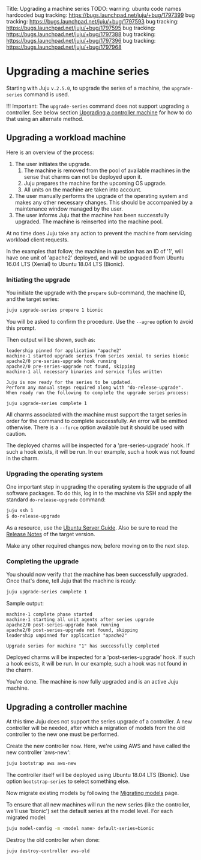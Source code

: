 Title: Upgrading a machine series
TODO:  warning: ubuntu code names hardcoded
       bug tracking: https://bugs.launchpad.net/juju/+bug/1797399
       bug tracking: https://bugs.launchpad.net/juju/+bug/1797593
       bug tracking: https://bugs.launchpad.net/juju/+bug/1797595
       bug tracking: https://bugs.launchpad.net/juju/+bug/1797388
       bug tracking: https://bugs.launchpad.net/juju/+bug/1797396
       bug tracking: https://bugs.launchpad.net/juju/+bug/1797968

# Upgrading a machine series

Starting with Juju `v.2.5.0`, to upgrade the series of a machine, the
`upgrade-series` command is used.

!!! Important:
    The `upgrade-series` command does not support upgrading a controller. See
    below section [Upgrading a controller machine][#upgrading-a-controller] for
    how to do that using an alternate method.

## Upgrading a workload machine

Here is an overview of the process:

 1. The user initiates the upgrade.
    1. The machine is removed from the pool of available machines in the sense
       that charms can not be deployed upon it.
    1. Juju prepares the machine for the upcoming OS upgrade.
    1. All units on the machine are taken into account.
 1. The user manually performs the upgrade of the operating system and makes
    any other necessary changes. This should be accompanied by a maintenance
    window managed by the user.
 1. The user informs Juju that the machine has been successfully upgraded. The
    machine is reinserted into the machine pool.

At no time does Juju take any action to prevent the machine from servicing
workload client requests.

In the examples that follow, the machine in question has an ID of '1', will
have one unit of 'apache2' deployed, and will be upgraded from Ubuntu 16.04 LTS
(Xenial) to Ubuntu 18.04 LTS (Bionic).

### Initiating the upgrade

You initiate the upgrade with the `prepare` sub-command, the machine ID, and
the target series:

```bash
juju upgrade-series prepare 1 bionic
```

You will be asked to confirm the procedure. Use the `--agree` option to avoid
this prompt.

Then output will be shown, such as:

```no-highlight
leadership pinned for application "apache2"
machine-1 started upgrade series from series xenial to series bionic
apache2/0 pre-series-upgrade hook running
apache2/0 pre-series-upgrade not found, skipping
machine-1 all necessary binaries and service files written

Juju is now ready for the series to be updated.
Perform any manual steps required along with "do-release-upgrade".
When ready run the following to complete the upgrade series process:

juju upgrade-series complete 1
```

All charms associated with the machine must support the target series in order
for the command to complete successfully. An error will be emitted otherwise.
There is a `--force` option available but it should be used with caution.

The deployed charms will be inspected for a 'pre-series-upgrade' hook. If such
a hook exists, it will be run. In our example, such a hook was not found in the
charm.

### Upgrading the operating system

One important step in upgrading the operating system is the upgrade of all
software packages. To do this, log in to the machine via SSH and apply the
standard `do-release-upgrade` command:

```bash
juju ssh 1
$ do-release-upgrade
```

As a resource, use the [Ubuntu Server Guide][serverguide-upgrade]. Also be sure
to read the [Release Notes][ubuntu-releases] of the target version.

Make any other required changes now, before moving on to the next step.

### Completing the upgrade

You should now verify that the machine has been successfully upgraded. Once
that's done, tell Juju that the machine is ready:

```bash
juju upgrade-series complete 1
```

Sample output:

```no-highlight
machine-1 complete phase started
machine-1 starting all unit agents after series upgrade
apache2/0 post-series-upgrade hook running
apache2/0 post-series-upgrade not found, skipping
leadership unpinned for application "apache2"

Upgrade series for machine "1" has successfully completed
```

Deployed charms will be inspected for a 'post-series-upgrade' hook. If such a
hook exists, it will be run. In our example, such a hook was not found in the
charm.

You're done. The machine is now fully upgraded and is an active Juju machine.

## Upgrading a controller machine

At this time Juju does not support the series upgrade of a controller. A new
controller will be needed, after which a migration of models from the old
controller to the new one must be performed.

Create the new controller now. Here, we're using AWS and have called the new
controller 'aws-new':

```bash
juju bootstrap aws aws-new
```

The controller itself will be deployed using Ubuntu 18.04 LTS (Bionic). Use
option `bootstrap-series` to select something else.

Now migrate existing models by following the [Migrating models][models-migrate]
page.

To ensure that all new machines will run the new series (like the controller,
we'll use 'bionic') set the default series at the model level. For each
migrated model:

```bash
juju model-config -m <model name> default-series=bionic
```

Destroy the old controller when done:

```bash
juju destroy-controller aws-old
```


<!-- LINKS -->

[serverguide-upgrade]: https://help.ubuntu.com/lts/serverguide/installing-upgrading.html
[ubuntu-releases]: https://wiki.ubuntu.com/Releases
[models-migrate]: ./models-migrate.md
[#upgrading-a-controller]: #upgrading-a-controller-machine
